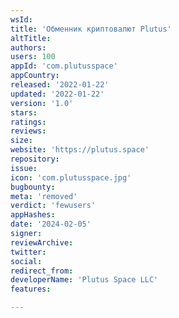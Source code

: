 ```yaml
---
wsId: 
title: 'Обменник криптовалют Plutus'
altTitle: 
authors: 
users: 100
appId: 'com.plutusspace'
appCountry: 
released: '2022-01-22'
updated: '2022-01-22'
version: '1.0'
stars: 
ratings: 
reviews: 
size: 
website: 'https://plutus.space'
repository: 
issue: 
icon: 'com.plutusspace.jpg'
bugbounty: 
meta: 'removed'
verdict: 'fewusers'
appHashes: 
date: '2024-02-05'
signer: 
reviewArchive: 
twitter: 
social: 
redirect_from: 
developerName: 'Plutus Space LLC'
features: 

---
```


